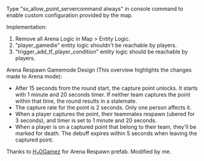 Type "sv_allow_point_servercommand always" in console command to enable custom configuration provided by the map.

Implementation:
1. Remove all Arena Logic in Map > Entity Logic.
2. "player_gamedie" entity logic shouldn't be reachable by players.
3. "trigger_add_tf_player_condition" entity logic should be reachable by players.

Arena Respawn Gamemode Design (This overview highlights the changes made to Arena mode):

- After 15 seconds from the round start, the capture point unlocks. It starts with 1 minute and 20 seconds timer. If neither team captures the point within that time, the round results in a stalemate.
- The capture rate for the point is 2 seconds. Only one person affects it.
- When a player captures the point, their teammates respawn (ubered for 3 seconds), and timer is set to 1 minute and 20 seconds.
- When a player is on a captured point that belong to their team, they'll be marked for death. The debuff expires within 5 seconds when leaving the captured point.

Thanks to [H₂OGamez](https://steamcommunity.com/id/h20gamez) for Arena Respawn prefab. Modified by me.
